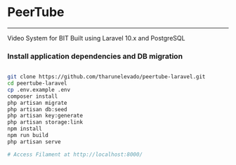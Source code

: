 # PeerTube
----
Video System for BIT
Built using Laravel 10.x and PostgreSQL
### Install application dependencies and DB migration

```sh

git clone https://github.com/tharunelevado/peertube-laravel.git
cd peertube-laravel
cp .env.example .env
composer install
php artisan migrate
php artisan db:seed
php artisan key:generate
php artisan storage:link
npm install
npm run build
php artisan serve

# Access Filament at http://localhost:8000/

```
